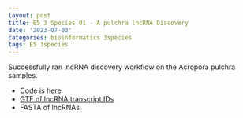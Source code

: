 ```yaml
---
layout: post
title: E5 3 Species 01 - A pulchra lncRNA Discovery
date: '2023-07-03'
categories: bioinformatics 3species
tags: E5 3species
---
```


Successfully ran lncRNA discovery workflow on the Acropora pulchra samples.

* Code is [here](https://github.com/zbengt/coral-lncRNA/blob/main/code/02-Apul-lncRNA-discovery.Rmd)
* [GTF of lncRNA transcript IDs](https://github.com/zbengt/coral-lncRNA/blob/main/ouput/apul_merged_final_lncRNAs.gtf)
* FASTA of lncRNAs



